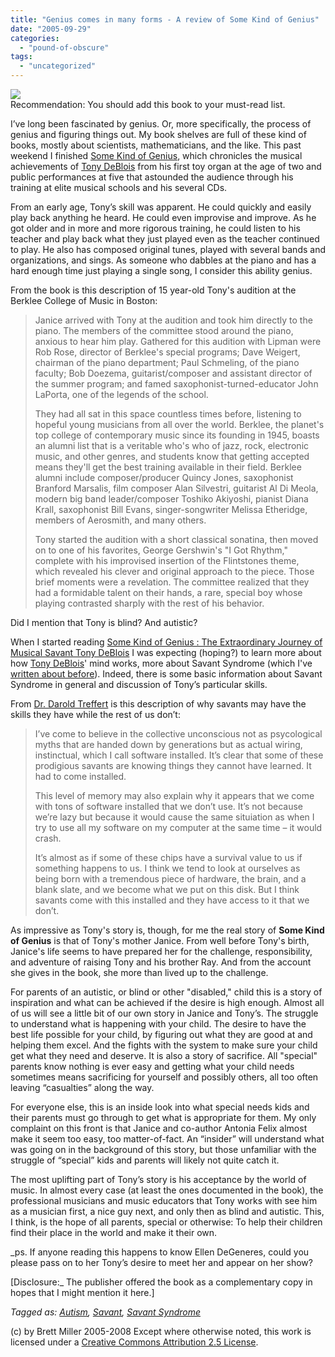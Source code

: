 ```yaml
---
title: "Genius comes in many forms - A review of Some Kind of Genius"
date: "2005-09-29"
categories: 
  - "pound-of-obscure"
tags: 
  - "uncategorized"
---
```


[![](images/1594862737.01._AA_SCTZZZZZZZ_.jpg)](http://www.amazon.com/exec/obidos/redirect?path=ASIN/1594862737&link_code=as2&amp;amp;amp;amp;amp;amp;amp;camp=1789&tag=gbrettmiller-20&creative=9325)  
Recommendation: You should add this book to your must-read list.  
  
I’ve long been fascinated by genius. Or, more specifically, the process of genius and figuring things out. My book shelves are full of these kind of books, mostly about scientists, mathematicians, and the like. This past weekend I finished [Some Kind of Genius](http://www.amazon.com/exec/obidos/redirect?path=ASIN/1594862737&link_code=as2&amp;amp;amp;amp;amp;amp;amp;camp=1789&tag=gbrettmiller-20&creative=9325), which chronicles the musical achievements of [Tony DeBlois](http://www.tonydeblois.com/) from his first toy organ at the age of two and public performances at five that astounded the audience through his training at elite musical schools and his several CDs.  
  
From an early age, Tony’s skill was apparent. He could quickly and easily play back anything he heard. He could even improvise and improve. As he got older and in more and more rigorous training, he could listen to his teacher and play back what they just played even as the teacher continued to play. He also has composed original tunes, played with several bands and organizations, and sings. As someone who dabbles at the piano and has a hard enough time just playing a single song, I consider this ability genius.  
  
From the book is this description of 15 year-old Tony's audition at the Berklee College of Music in Boston:

> Janice arrived with Tony at the audition and took him directly to the piano. The members of the committee stood around the piano, anxious to hear him play. Gathered for this audition with Lipman were Rob Rose, director of Berklee's special programs; Dave Weigert, chairman of the piano department; Paul Schmeling, of the piano faculty; Bob Doezema, guitarist/composer and assistant director of the summer program; and famed saxophonist-turned-educator John LaPorta, one of the legends of the school.  
>   
> They had all sat in this space countless times before, listening to hopeful young musicians from all over the world. Berklee, the planet's top college of contemporary music since its founding in 1945, boasts an alumni list that is a veritable who's who of jazz, rock, electronic music, and other genres, and students know that getting accepted means they'll get the best training available in their field. Berklee alumni include composer/producer Quincy Jones, saxophonist Branford Marsalis, film composer Alan Silvestri, guitarist Al Di Meola, modern big band leader/composer Toshiko Akiyoshi, pianist Diana Krall, saxophonist Bill Evans, singer-songwriter Melissa Etheridge, members of Aerosmith, and many others.  
>   
> Tony started the audition with a short classical sonatina, then moved on to one of his favorites, George Gershwin's "I Got Rhythm," complete with his improvised insertion of the Flintstones theme, which revealed his clever and original approach to the piece. Those brief moments were a revelation. The committee realized that they had a formidable talent on their hands, a rare, special boy whose playing contrasted sharply with the rest of his behavior.

Did I mention that Tony is blind? And autistic?  
  
When I started reading [Some Kind of Genius : The Extraordinary Journey of Musical Savant Tony DeBlois](http://www.amazon.com/exec/obidos/redirect?path=ASIN/1594862737&link_code=as2&amp;amp;amp;amp;amp;amp;amp;camp=1789&tag=gbrettmiller-20&creative=9325) I was expecting (hoping?) to learn more about how [Tony DeBlois](http://www.tonydeblois.com/)' mind works, more about Savant Syndrome (which I've [written about before](http://29marbles.blogspot.com/2005/08/savants.html)). Indeed, there is some basic information about Savant Syndrome in general and discussion of Tony’s particular skills.  
  
From [Dr. Darold Treffert](http://www.wisconsinmedicalsociety.org/savant/default.cfm) is this description of why savants may have the skills they have while the rest of us don’t:

> I’ve come to believe in the collective unconscious not as psycological myths that are handed down by generations but as actual wiring, instinctual, which I call software installed. It’s clear that some of these prodigious savants are knowing things they cannot have learned. It had to come installed.  
>   
> This level of memory may also explain why it appears that we come with tons of software installed that we don’t use. It’s not because we’re lazy but because it would cause the same situiation as when I try to use all my software on my computer at the same time – it would crash.  
>   
> It’s almost as if some of these chips have a survival value to us if something happens to us. I think we tend to look at ourselves as being born with a tremendous piece of hardware, the brain, and a blank slate, and we become what we put on this disk. But I think savants come with this installed and they have access to it that we don’t.

As impressive as Tony's story is, though, for me the real story of **Some Kind of Genius** is that of Tony's mother Janice. From well before Tony's birth, Janice's life seems to have prepared her for the challenge, responsibility, and adventure of raising Tony and his brother Ray. And from the account she gives in the book, she more than lived up to the challenge.  
  
For parents of an autistic, or blind or other "disabled," child this is a story of inspiration and what can be achieved if the desire is high enough. Almost all of us will see a little bit of our own story in Janice and Tony’s. The struggle to understand what is happening with your child. The desire to have the best life possible for your child, by figuring out what they are good at and helping them excel. And the fights with the system to make sure your child get what they need and deserve. It is also a story of sacrifice. All "special" parents know nothing is ever easy and getting what your child needs sometimes means sacrificing for yourself and possibly others, all too often leaving “casualties” along the way.  
  
For everyone else, this is an inside look into what special needs kids and their parents must go through to get what is appropriate for them. My only complaint on this front is that Janice and co-author Antonia Felix almost make it seem too easy, too matter-of-fact. An “insider” will understand what was going on in the background of this story, but those unfamiliar with the struggle of “special” kids and parents will likely not quite catch it.  
  
The most uplifting part of Tony’s story is his acceptance by the world of music. In almost every case (at least the ones documented in the book), the professional musicians and music educators that Tony works with see him as a musician first, a nice guy next, and only then as blind and autistic. This, I think, is the hope of all parents, special or otherwise: To help their children find their place in the world and make it their own.  
  
  
_ps. If anyone reading this happens to know Ellen DeGeneres, could you please pass on to her Tony’s desire to meet her and appear on her show?  
  
\[Disclosure:_ The publisher offered the book as a complementary copy in hopes that I might mention it here.\]  
  
_Tagged as: [Autism](http://technorati.com/tag/autism), [Savant](http://technorati.com/tag/savant), [Savant Syndrome](http://technorati.com/tag/savant+syndrome)_

(c) by Brett Miller 2005-2008 Except where otherwise noted, this work is licensed under a [Creative Commons Attribution 2.5 License](http://creativecommons.org/licenses/by/2.5/).
